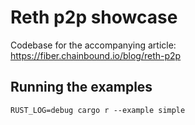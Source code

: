 # Reth p2p showcase
Codebase for the accompanying article: https://fiber.chainbound.io/blog/reth-p2p

## Running the examples
```
RUST_LOG=debug cargo r --example simple
```

